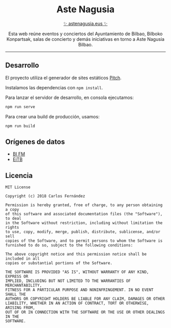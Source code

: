 <h1 align="center">Aste Nagusia</h1>
<p align="center">
    <a href="https://astenagusia.eus">✨ astenagusia.eus ✨</a>
</p>

<p align="center">
    Esta web reúne eventos y conciertos del Ayuntamiento de Bilbao, Bilboko Konpartsak, salas de concierto y demás iniciativas en torno a Aste Nagusia Bilbao.
</p>

---

## Desarrollo

El proyecto utiliza el generador de sites estáticos [Pitch](https://www.npmjs.com/package/pitch-cli).

Instalamos las dependencias con `npm install`.

Para lanzar el servidor de desarrollo, en consola ejecutamos:

```bash
npm run serve
```

Para crear una build de producción, usamos:

```bash
npm run build
```

## Orígenes de datos

 - [BI FM](http://www.bifmradio.com/musica/aste-nagusia-conciertos-2018/)
 - [EiTB](https://www.eitb.eus/es/pueblos-ciudades/detalle/5768155/programa-bilboko-konpartsak-aste-nagusia-2018-programacion-comparsas/)

## Licencia

```
MIT License

Copyright (c) 2018 Carlos Fernández

Permission is hereby granted, free of charge, to any person obtaining a copy
of this software and associated documentation files (the "Software"), to deal
in the Software without restriction, including without limitation the rights
to use, copy, modify, merge, publish, distribute, sublicense, and/or sell
copies of the Software, and to permit persons to whom the Software is
furnished to do so, subject to the following conditions:

The above copyright notice and this permission notice shall be included in all
copies or substantial portions of the Software.

THE SOFTWARE IS PROVIDED "AS IS", WITHOUT WARRANTY OF ANY KIND, EXPRESS OR
IMPLIED, INCLUDING BUT NOT LIMITED TO THE WARRANTIES OF MERCHANTABILITY,
FITNESS FOR A PARTICULAR PURPOSE AND NONINFRINGEMENT. IN NO EVENT SHALL THE
AUTHORS OR COPYRIGHT HOLDERS BE LIABLE FOR ANY CLAIM, DAMAGES OR OTHER
LIABILITY, WHETHER IN AN ACTION OF CONTRACT, TORT OR OTHERWISE, ARISING FROM,
OUT OF OR IN CONNECTION WITH THE SOFTWARE OR THE USE OR OTHER DEALINGS IN THE
SOFTWARE.
```
